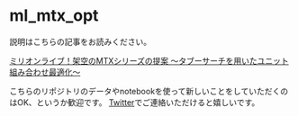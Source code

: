 # ml_mtx_opt

説明はこちらの記事をお読みください。

[ミリオンライブ！架空のMTXシリーズの提案 ～タブーサーチを用いたユニット組み合わせ最適化～](https://wtr-hshjm.hatenablog.com/entry/2022/05/29/195222?_ga=2.118565642.2003402317.1653661654-1126071430.1599322792)

こちらのリポジトリのデータやnotebookを使って新しいことをしていただくのはOK、というか歓迎です。
[Twitter](https://twitter.com/wtr_hshjm)でご連絡いただけると嬉しいです。
